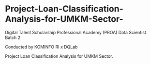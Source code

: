 # Project-Loan-Classification-Analysis-for-UMKM-Sector-
Digital Talent Scholarship Professional Academy (PROA) Data Scientist Batch 2

Conducted by KOMINFO RI x DQLab

Project Loan Classification Analysis for UMKM Sector. 
